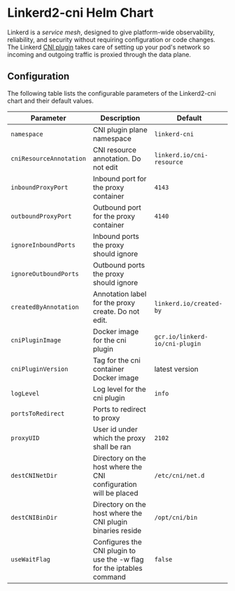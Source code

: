 
# Linkerd2-cni Helm Chart

Linkerd is a *service mesh*, designed to give platform-wide observability,
reliability, and security without requiring configuration or code changes.
The Linkerd [CNI plugin](https://linkerd.io/2/features/cni/) takes care of
setting up your pod's network so  incoming and outgoing traffic is proxied
through the data plane.

## Configuration

The following table lists the configurable parameters of the Linkerd2-cni chart and their default values.

| Parameter                            | Description                                                           | Default                       |
|--------------------------------------|-----------------------------------------------------------------------|-------------------------------|
|`namespace`                           | CNI plugin plane namespace                                            | `linkerd-cni`|
|`cniResourceAnnotation`               | CNI resource annotation. Do not edit                                  |`linkerd.io/cni-resource`
|`inboundProxyPort`                    | Inbound port for the proxy container                                  |`4143`|
|`outboundProxyPort`                   | Outbound port for the proxy container                                 |`4140`|
|`ignoreInboundPorts`                  | Inbound ports the proxy should ignore                                 ||
|`ignoreOutboundPorts`                 | Outbound ports the proxy should ignore                                ||
|`createdByAnnotation`                 | Annotation label for the proxy create. Do not edit.                   |`linkerd.io/created-by`|
|`cniPluginImage`                      | Docker image for the cni plugin                                       |`gcr.io/linkerd-io/cni-plugin`|
|`cniPluginVersion`                    | Tag for the cni container Docker image                                |latest version|
|`logLevel`                            | Log level for the cni plugin                                          |`info`|
|`portsToRedirect`                     | Ports to redirect to proxy                                            ||
|`proxyUID`                            | User id under which the proxy shall be ran                            |`2102`|
|`destCNINetDir`                       | Directory on the host where the CNI configuration will be placed      |`/etc/cni/net.d`|
|`destCNIBinDir`                       | Directory on the host where the CNI plugin binaries reside            |`/opt/cni/bin`|
|`useWaitFlag`                         | Configures the CNI plugin to use the -w flag for the iptables command |`false`|

